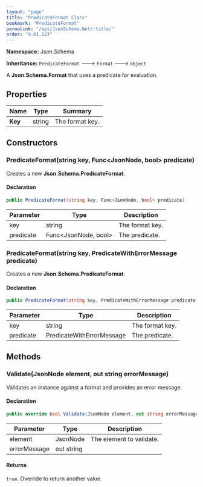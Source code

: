 ```yaml
---
layout: "page"
title: "PredicateFormat Class"
bookmark: "PredicateFormat"
permalink: "/api/JsonSchema.Net/:title/"
order: "9.01.123"
---
```

**Namespace:** Json.Schema

**Inheritance:**
`PredicateFormat`
 🡒 
`Format`
 🡒 
`object`

A **Json.Schema.Format** that uses a predicate for evaluation.

## Properties

| Name | Type | Summary |
|---|---|---|
| **Key** | string | The format key. |

## Constructors

### PredicateFormat(string key, Func\<JsonNode, bool\> predicate)

Creates a new **Json.Schema.PredicateFormat**.

#### Declaration

```c#
public PredicateFormat(string key, Func<JsonNode, bool> predicate)
```

| Parameter | Type | Description |
|---|---|---|
| key | string | The format key. |
| predicate | Func\<JsonNode, bool\> | The predicate. |


### PredicateFormat(string key, PredicateWithErrorMessage predicate)

Creates a new **Json.Schema.PredicateFormat**.

#### Declaration

```c#
public PredicateFormat(string key, PredicateWithErrorMessage predicate)
```

| Parameter | Type | Description |
|---|---|---|
| key | string | The format key. |
| predicate | PredicateWithErrorMessage | The predicate. |


## Methods

### Validate(JsonNode element, out string errorMessage)

Validates an instance against a format and provides an error message.

#### Declaration

```c#
public override bool Validate(JsonNode element, out string errorMessage)
```

| Parameter | Type | Description |
|---|---|---|
| element | JsonNode | The element to validate. |
| errorMessage | out string |  |


#### Returns

`true`.  Override to return another value.

